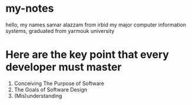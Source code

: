# my-notes
hello, my names samar alazzam from irbid 
my major computer information systems, graduated from yarmouk university

# Here are the key point that every developer must master
1. Conceiving The Purpose of Software
2. The Goals of Software Design
3. (Mis)understanding

